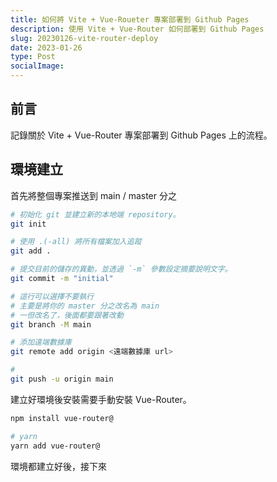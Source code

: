 ```yaml
---
title: 如何將 Vite + Vue-Roueter 專案部署到 Github Pages
description: 使用 Vite + Vue-Router 如何部署到 Github Pages
slug: 20230126-vite-router-deploy
date: 2023-01-26
type: Post
socialImage:
---
```


## 前言

記錄關於 Vite + Vue-Router 專案部署到 Github Pages 上的流程。

## 環境建立

首先將整個專案推送到 main / master 分之

```bash
# 初始化 git 並建立新的本地端 repository。
git init

# 使用 .(-all) 將所有檔案加入追蹤
git add .

# 提交目前的儲存的異動，並透過 `-m` 參數設定摘要說明文字。
git commit -m "initial"

# 這行可以選擇不要執行
# 主要是將你的 master 分之改名為 main
# 一但改名了，後面都要跟著改動
git branch -M main

# 添加遠端數據庫
git remote add origin <遠端數據庫 url>

# 
git push -u origin main
```

建立好環境後安裝需要手動安裝 Vue-Router。

```bash
npm install vue-router@

# yarn 
yarn add vue-router@
```

環境都建立好後，接下來











 